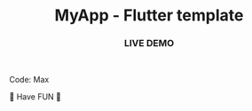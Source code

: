<h1 align="center">MyApp - Flutter template</h1>

<h3 align="center">LIVE DEMO</h3>
<br />

Code: Max

🏁 Have FUN 🏁
